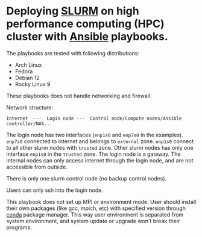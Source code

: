 
# Deploying [SLURM](https://slurm.schedmd.com/documentation.html)  on high performance computing (HPC) cluster with [Ansible](https://www.ansible.com/) playbooks.

The playbooks are tested with following distributions:

- Arch Linux
- Fedora
- Debian 12
- Rocky Linux 9


These playbooks does not handle networking and firewall.

Network structure:

    Internet  ---  Login node ---  Control node/Compute nodes/Ansible controller/NAS...

The login node has two interfaces (`enp1s0` and `enp7s0` in the examples).
`enp7s0` connected to internet and belongs to `external` zone.
`enp1s0` connect to all other slurm nodes with `trusted` zone.
Other slurm nodes has only one interface `enp1s0` in the `trusted` zone.
The login node is a gateway.
The internal nodes can only access internet through the login node, and are not accessible from outside.

There is only one slurm control node (no backup control nodes).

Users can only ssh into the login node.


This playbook does not set up MPI or environment mode.
User should install their own packages (like gcc, mpich, etc) with specified version through [conda](https://docs.conda.io/en/latest/) package manager.
This way user environment is separated from system environment, and system update or upgrade won't break their programs.
